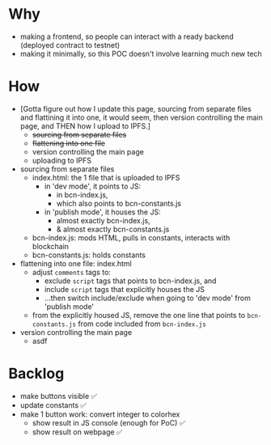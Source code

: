 # Why

- making a frontend, so people can interact with a ready backend (deployed contract to testnet)
- making it minimally, so this POC doesn't involve learning much new tech

# How

- [Gotta figure out how I update this page, sourcing from separate files and flattining it into one, it would seem, then version controlling the main page, and THEN how I upload to IPFS.]
  - ~~sourcing from separate files~~
  - ~~flattening into one file~~
  - version controlling the main page
  - uploading to IPFS
- sourcing from separate files
  - index.html: the 1 file that is uploaded to IPFS
    - in 'dev mode', it points to JS:
      - in bcn-index.js,
      - which also points to bcn-constants.js
    - in 'publish mode', it houses the JS:
      - almost exactly bcn-index.js,
      - & almost exactly bcn-constants.js
  - bcn-index.js: mods HTML, pulls in constants, interacts with blockchain
  - bcn-constants.js: holds constants
- flattening into one file: index.html
  - adjust `comments` tags to:
    - exclude `script` tags that points to bcn-index.js, and
    - include `script` tags that explicitly houses the JS
    - ...then switch include/exclude when going to 'dev mode' from 'publish mode'
  - from the explicitly housed JS, remove the one line that points to `bcn-constants.js` from code included from `bcn-index.js`
- version controlling the main page
  - asdf

# Backlog

- make buttons visible ✅
- update constants ✅
- make 1 button work: convert integer to colorhex
  - show result in JS console (enough for PoC) ✅
  - show result on webpage ✅
